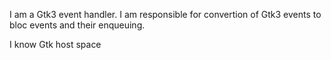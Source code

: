 I am a Gtk3 event handler.
I am responsible for convertion of Gtk3 events to bloc events and their enqueuing.

I know Gtk host space